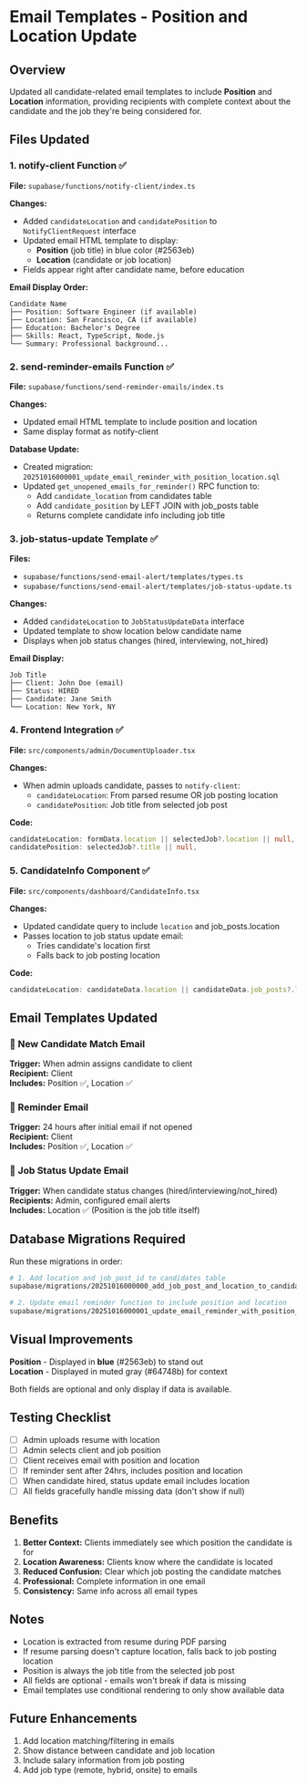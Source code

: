 # Email Templates - Position and Location Update

## Overview

Updated all candidate-related email templates to include **Position** and **Location** information, providing recipients with complete context about the candidate and the job they're being considered for.

## Files Updated

### 1. **notify-client Function** ✅

**File:** `supabase/functions/notify-client/index.ts`

**Changes:**

- Added `candidateLocation` and `candidatePosition` to `NotifyClientRequest` interface
- Updated email HTML template to display:
  - **Position** (job title) in blue color (#2563eb)
  - **Location** (candidate or job location)
- Fields appear right after candidate name, before education

**Email Display Order:**

```
Candidate Name
├── Position: Software Engineer (if available)
├── Location: San Francisco, CA (if available)
├── Education: Bachelor's Degree
├── Skills: React, TypeScript, Node.js
└── Summary: Professional background...
```

### 2. **send-reminder-emails Function** ✅

**File:** `supabase/functions/send-reminder-emails/index.ts`

**Changes:**

- Updated email HTML template to include position and location
- Same display format as notify-client

**Database Update:**

- Created migration: `20251016000001_update_email_reminder_with_position_location.sql`
- Updated `get_unopened_emails_for_reminder()` RPC function to:
  - Add `candidate_location` from candidates table
  - Add `candidate_position` by LEFT JOIN with job_posts table
  - Returns complete candidate info including job title

### 3. **job-status-update Template** ✅

**Files:**

- `supabase/functions/send-email-alert/templates/types.ts`
- `supabase/functions/send-email-alert/templates/job-status-update.ts`

**Changes:**

- Added `candidateLocation` to `JobStatusUpdateData` interface
- Updated template to show location below candidate name
- Displays when job status changes (hired, interviewing, not_hired)

**Email Display:**

```
Job Title
├── Client: John Doe (email)
├── Status: HIRED
├── Candidate: Jane Smith
└── Location: New York, NY
```

### 4. **Frontend Integration** ✅

**File:** `src/components/admin/DocumentUploader.tsx`

**Changes:**

- When admin uploads candidate, passes to `notify-client`:
  - `candidateLocation`: From parsed resume OR job posting location
  - `candidatePosition`: Job title from selected job post

**Code:**

```typescript
candidateLocation: formData.location || selectedJob?.location || null,
candidatePosition: selectedJob?.title || null,
```

### 5. **CandidateInfo Component** ✅

**File:** `src/components/dashboard/CandidateInfo.tsx`

**Changes:**

- Updated candidate query to include `location` and job_posts.location
- Passes location to job status update email:
  - Tries candidate's location first
  - Falls back to job posting location

**Code:**

```typescript
candidateLocation: candidateData.location || candidateData.job_posts?.location || null,
```

## Email Templates Updated

### 📧 New Candidate Match Email

**Trigger:** When admin assigns candidate to client  
**Recipient:** Client  
**Includes:** Position ✅, Location ✅

### 📧 Reminder Email

**Trigger:** 24 hours after initial email if not opened  
**Recipient:** Client  
**Includes:** Position ✅, Location ✅

### 📧 Job Status Update Email

**Trigger:** When candidate status changes (hired/interviewing/not_hired)  
**Recipients:** Admin, configured email alerts  
**Includes:** Location ✅ (Position is the job title itself)

## Database Migrations Required

Run these migrations in order:

```bash
# 1. Add location and job_post_id to candidates table
supabase/migrations/20251016000000_add_job_post_and_location_to_candidates.sql

# 2. Update email reminder function to include position and location
supabase/migrations/20251016000001_update_email_reminder_with_position_location.sql
```

## Visual Improvements

**Position** - Displayed in **blue** (#2563eb) to stand out  
**Location** - Displayed in muted gray (#64748b) for context

Both fields are optional and only display if data is available.

## Testing Checklist

- [ ] Admin uploads resume with location
- [ ] Admin selects client and job position
- [ ] Client receives email with position and location
- [ ] If reminder sent after 24hrs, includes position and location
- [ ] When candidate hired, status update email includes location
- [ ] All fields gracefully handle missing data (don't show if null)

## Benefits

1. **Better Context:** Clients immediately see which position the candidate is for
2. **Location Awareness:** Clients know where the candidate is located
3. **Reduced Confusion:** Clear which job posting the candidate matches
4. **Professional:** Complete information in one email
5. **Consistency:** Same info across all email types

## Notes

- Location is extracted from resume during PDF parsing
- If resume parsing doesn't capture location, falls back to job posting location
- Position is always the job title from the selected job post
- All fields are optional - emails won't break if data is missing
- Email templates use conditional rendering to only show available data

## Future Enhancements

1. Add location matching/filtering in emails
2. Show distance between candidate and job location
3. Include salary information from job posting
4. Add job type (remote, hybrid, onsite) to emails
